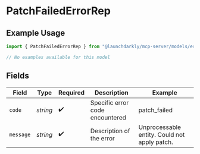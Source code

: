 # PatchFailedErrorRep

## Example Usage

```typescript
import { PatchFailedErrorRep } from "@launchdarkly/mcp-server/models/errors";

// No examples available for this model
```

## Fields

| Field                                        | Type                                         | Required                                     | Description                                  | Example                                      |
| -------------------------------------------- | -------------------------------------------- | -------------------------------------------- | -------------------------------------------- | -------------------------------------------- |
| `code`                                       | *string*                                     | :heavy_check_mark:                           | Specific error code encountered              | patch_failed                                 |
| `message`                                    | *string*                                     | :heavy_check_mark:                           | Description of the error                     | Unprocessable entity. Could not apply patch. |